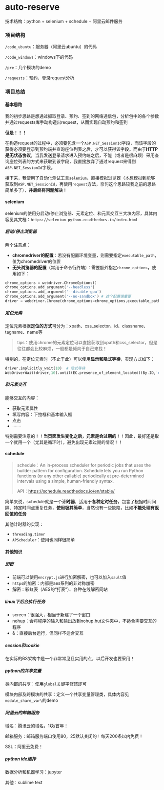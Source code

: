 # auto-reserve
技术结构：python + selenium + schedule + 阿里云邮件服务

### 项目结构

`/code_ubuntu`：服务器（阿里云ubuntu）的代码

`/code_windows`：windows下的代码

`/pre`：几个模块的demo

`/requests`：预约、登录request分析

### 项目总结

#### 基本思路

我的初步思路是想通过抓取登录、预约、签到的网络通信包，分析包中的各个参数并通过requests库手动构造出request，从而实现自动预约和签到

**但是！！！**

在构造request的过程中，必须要包含一个`ASP.NET_SessionId`字段，而该字段的获得必须要登录到预约端并查询座位列表之后，才可以获得该字段。而由于**HTTP是无状态协议**，当我发送登录请求进入预约端之后，不能（或者是很麻烦）采用查询座位列表的方式来获取到该字段，我直接放弃了通过request来得到`ASP.NET_SessionId`字段。

接下来，我使用了自动化测试工具`selenium`，直接模拟浏览器（本想模拟到能够获取到`ASP.NET_SessionId`，再使用`request`方法，奈何这个思路较我之前的思路简单多了），**并最终将问题解决**！

#### selenium

selenium的使用分启动/停止浏览器、元素定位、和元素交互三大块内容，具体内容见其文档：`https://selenium-python.readthedocs.io/index.html`

##### 启动/停止浏览器

两个注意点：

- **chromedriver的配置**：若没有配置环境变量，则需要指定`executable_path`，值为chromedriver的位置
- **无头浏览器的配置**（常用于命令行终端）：需要额外指定`chrome_options`，使用如下：

```python
chrome_options = webdriver.ChromeOptions()
chrome_options.add_argument('--headless')
chrome_options.add_argument('--disable-gpu')
chrome_options.add_argument('--no-sandbox') # 这个配置很重要
driver = webdriver.Chrome(chrome_options=chrome_options,executable_path='/home/jyc/softwares/chromedriver')
```

##### 定位元素

定位元素根据**定位的方式**可分为：xpath、css_selector、id、classname、tagname、name等

> tips：使用chrome的元素定位可以直接获取到xpath和css_selector，但是往往都会比较麻烦，一般都是倾向于自己来找！

特别的，在定位元素时（不止于此）可以使用**显示和隐式等待**，实现方式如下：

```python
driver.implicitly_wait(10)  # 隐式等待
WebDriverWait(driver,10).until(EC.presence_of_element_located((By.ID,'username')))  # 显示等待
```

##### 和元素交互

能够交互的内容：

- 获取元素属性
- 填写内容：下拉框和基本输入框
- 点击
- ·······

特别需要注意的！！**当页面发生变化之后，元素是会过期的**！！因此，最好还是取一个就用一个（尤其是循环时），避免出现元素过期的情况！！

#### schedule

> schedule：An in-process scheduler for periodic jobs that uses the builder pattern for configuration. Schedule lets you run Python functions (or any other callable) periodically at pre-determined intervals using a simple, human-friendly syntax.
>
> API：https://schedule.readthedocs.io/en/stable/

简单来说，schedule就是一个**计时器**，适用于**各种定时任务**，包含了根据时间间隔、特定时间点重复任务，**使用极其简单**，当然也有一些缺陷，比如**不能处理有返回值的任务**

其他计时器的实现：

- `threading.timer`
- `APScheduler`：使用也同样很简单

#### 其他知识

##### 加密

- 前端可以使用`encrypt.js`进行加密解密，也可以加入`sault`值
- `https`的加密：内部是aes系列的非对称加密
- 解密：彩虹表（AES的“打表”）、各种在线解密网站

##### linux下后台执行任务

- screen：很强大，相当于新建了一个窗口
- nohup：会将程序的输入和输出放到nohup.hut文件夹中，不适合需要交互的程序
- &：直接后台运行，但同样不适合交互

##### session和cookie

在实际的BS架构中是一个非常常见且实用的点，以后开发也要采用！

##### python的共享变量

类内部的共享：使用`global`关键字修饰即可

模块内部及跨模块的共享：定义一个共享变量管理类，具体内容见`module_share_var\`的demo

##### 阿里云的邮箱服务

域名：腾讯云的域名，1块/首年！

邮箱服务：邮箱服务端口使用80，25默认关闭的！每天200条以内免费！

SSL：阿里云免费！

##### python ide选择

数据分析和机器学习：jupyter

其他：sublime text

